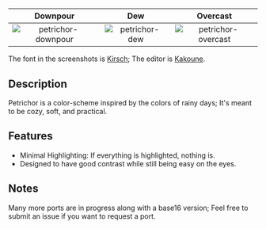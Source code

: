 <h1 align="center">
  
</h1>

|  Downpour                                                                                              |  Dew                                                                                              |  Overcast                                                                                              |
| :----------------------------------------------------------------------------------------------------: | :-----------------------------------------------------------------------------------------------: | :----------------------------------------------------------------------------------------------------: |
| ![petrichor-downpour](https://github.com/user-attachments/assets/93d05db2-a187-42e8-9037-1aee57737dbc) | ![petrichor-dew](https://github.com/user-attachments/assets/80083ba5-5050-4af7-b3ed-04fa245208b3) | ![petrichor-overcast](https://github.com/user-attachments/assets/bfae1eeb-359b-4873-ae87-a9161329679b) |

The font in the screenshots is [Kirsch](https://github.com/molarmanful/kirsch); The editor is [Kakoune](https://kakoune.org/).

## Description
Petrichor is a color-scheme inspired by the colors of rainy days; It's meant to be cozy, soft, and practical.

## Features
- Minimal Highlighting: If everything is highlighted, nothing is.
- Designed to have good contrast while still being easy on the eyes.

## Notes
Many more ports are in progress along with a base16 version; Feel free to submit an issue if you want to request a port.
